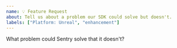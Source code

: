 ```yaml
---
name: 💡 Feature Request
about: Tell us about a problem our SDK could solve but doesn't.
labels: ["Platform: Unreal", "enhancement"]
---
```


What problem could Sentry solve that it doesn't?

